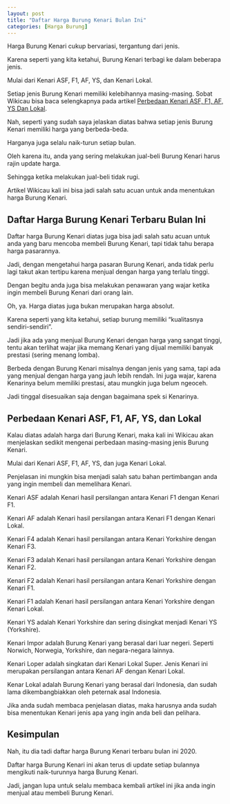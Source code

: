```yaml
---
layout: post
title: "Daftar Harga Burung Kenari Bulan Ini"
categories: [Harga Burung]
---
```


Harga Burung Kenari cukup bervariasi, tergantung dari jenis.

Karena seperti yang kita ketahui, Burung Kenari terbagi ke dalam beberapa jenis.

Mulai dari Kenari ASF, F1, AF, YS, dan Kenari Lokal.

Setiap jenis Burung Kenari memiliki kelebihannya masing-masing. Sobat Wikicau bisa baca selengkapnya pada artikel [Perbedaan Kenari ASF, F1, AF, YS Dan Lokal](https://wikicau.com/jenis-kenari/).

Nah, seperti yang sudah saya jelaskan diatas bahwa setiap jenis Burung Kenari memiliki harga yang berbeda-beda.

Harganya juga selalu naik-turun setiap bulan.

Oleh karena itu, anda yang sering melakukan jual-beli Burung Kenari harus rajin update harga.

Sehingga ketika melakukan jual-beli tidak rugi.

Artikel Wikicau kali ini bisa jadi salah satu acuan untuk anda menentukan harga Burung Kenari.

## Daftar Harga Burung Kenari Terbaru Bulan Ini

Daftar harga Burung Kenari diatas juga bisa jadi salah satu acuan untuk anda yang baru mencoba membeli Burung Kenari, tapi tidak tahu berapa harga pasarannya.

Jadi, dengan mengetahui harga pasaran Burung Kenari, anda tidak perlu lagi takut akan tertipu karena menjual dengan harga yang terlalu tinggi.

Dengan begitu anda juga bisa melakukan penawaran yang wajar ketika ingin membeli Burung Kenari dari orang lain.

Oh, ya. Harga diatas juga bukan merupakan harga absolut.

Karena seperti yang kita ketahui, setiap burung memiliki “kualitasnya sendiri-sendiri”.

Jadi jika ada yang menjual Burung Kenari dengan harga yang sangat tinggi, tentu akan terlihat wajar jika memang Kenari yang dijual memiliki banyak prestasi (sering menang lomba).

Berbeda dengan Burung Kenari misalnya dengan jenis yang sama, tapi ada yang menjual dengan harga yang jauh lebih rendah. Ini juga wajar, karena Kenarinya belum memiliki prestasi, atau mungkin juga belum ngeoceh.

Jadi tinggal disesuaikan saja dengan bagaimana spek si Kenarinya.

## Perbedaan Kenari ASF, F1, AF, YS, dan Lokal

Kalau diatas adalah harga dari Burung Kenari, maka kali ini Wikicau akan menjelaskan sedikit mengenai perbedaan masing-masing jenis Burung Kenari.

Mulai dari Kenari ASF, F1, AF, YS, dan juga Kenari Lokal.

Penjelasan ini mungkin bisa menjadi salah satu bahan pertimbangan anda yang ingin membeli dan memelihara Kenari.

Kenari ASF adalah Kenari hasil persilangan antara Kenari F1 dengan Kenari F1.

Kenari AF adalah Kenari hasil persilangan antara Kenari F1 dengan Kenari Lokal.

Kenari F4 adalah Kenari hasil persilangan antara Kenari Yorkshire dengan Kenari F3.

Kenari F3 adalah Kenari hasil persilangan antara Kenari Yorkshire dengan Kenari F2.

Kenari F2 adalah Kenari hasil persilangan antara Kenari Yorkshire dengan Kenari F1.

Kenari F1 adalah Kenari hasil persilangan antara Kenari Yorkshire dengan Kenari Lokal.

Kenari YS adalah Kenari Yorkshire dan sering disingkat menjadi Kenari YS (Yorkshire).

Kenari Impor adalah Burung Kenari yang berasal dari luar negeri. Seperti Norwich, Norwegia, Yorkshire, dan negara-negara lainnya.

Kenari Loper adalah singkatan dari Kenari Lokal Super. Jenis Kenari ini merupakan persilangan antara Kenari AF dengan Kenari Lokal.

Kenar Lokal adalah Burung Kenari yang berasal dari Indonesia, dan sudah lama dikembangbiakkan oleh peternak asal Indonesia.

Jika anda sudah membaca penjelasan diatas, maka harusnya anda sudah bisa menentukan Kenari jenis apa yang ingin anda beli dan pelihara.

## Kesimpulan

Nah, itu dia tadi daftar harga Burung Kenari terbaru bulan ini 2020.

Daftar harga Burung Kenari ini akan terus di update setiap bulannya mengikuti naik-turunnya harga Burung Kenari.

Jadi, jangan lupa untuk selalu membaca kembali artikel ini jika anda ingin menjual atau membeli Burung Kenari.